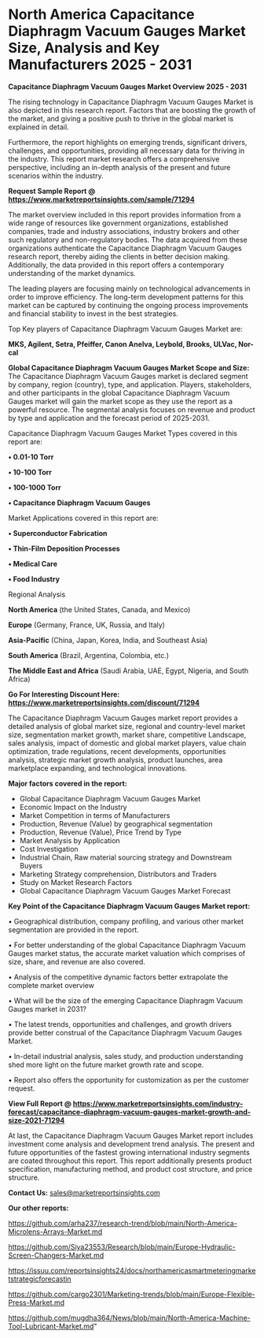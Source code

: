  # North America Capacitance Diaphragm Vacuum Gauges Market Size, Analysis and Key Manufacturers 2025 - 2031

<Strong> Capacitance Diaphragm Vacuum Gauges Market Overview 2025 - 2031</strong>

The rising technology in Capacitance Diaphragm Vacuum Gauges Market is also depicted in this research report. Factors that are boosting the growth of the market, and giving a positive push to thrive in the global market is explained in detail.

Furthermore, the report highlights on emerging trends, significant drivers, challenges, and opportunities, providing all necessary data for thriving in the industry. This report market research offers a comprehensive perspective, including an in-depth analysis of the present and future scenarios within the industry.

<strong>Request Sample Report @ <a href=https://www.marketreportsinsights.com/sample/71294>https://www.marketreportsinsights.com/sample/71294</a></strong>

The market overview included in this report provides information from a wide range of resources like government organizations, established companies, trade and industry associations, industry brokers and other such regulatory and non-regulatory bodies. The data acquired from these organizations authenticate the Capacitance Diaphragm Vacuum Gauges research report, thereby aiding the clients in better decision making. Additionally, the data provided in this report offers a contemporary understanding of the market dynamics.

The leading players are focusing mainly on technological advancements in order to improve efficiency. The long-term development patterns for this market can be captured by continuing the ongoing process improvements and financial stability to invest in the best strategies.

Top Key players of Capacitance Diaphragm Vacuum Gauges Market are:

<strong>MKS, Agilent, Setra, Pfeiffer, Canon Anelva, Leybold, Brooks, ULVac, Nor-cal</strong>

<strong><b>Global Capacitance Diaphragm Vacuum Gauges Market Scope and Size:</b></strong>
The Capacitance Diaphragm Vacuum Gauges market is declared segment by company, region (country), type, and application. Players, stakeholders, and other participants in the global Capacitance Diaphragm Vacuum Gauges market will gain the market scope as they use the report as a powerful resource. The segmental analysis focuses on revenue and product by type and application and the forecast period of 2025-2031.

Capacitance Diaphragm Vacuum Gauges Market Types covered in this report are:

<strong>• 0.01-10 Torr

• 10-100 Torr

• 100-1000 Torr

• Capacitance Diaphragm Vacuum Gauges</strong>

Market Applications covered in this report are:

<strong>• Superconductor Fabrication

• Thin-Film Deposition Processes

• Medical Care

• Food Industry</strong> 

Regional Analysis

<strong>North America</strong> (the United States, Canada, and Mexico)

<strong>Europe</strong> (Germany, France, UK, Russia, and Italy)

<strong>Asia-Pacific</strong> (China, Japan, Korea, India, and Southeast Asia)

<strong>South America</strong> (Brazil, Argentina, Colombia, etc.)

<strong>The Middle East and Africa</strong> (Saudi Arabia, UAE, Egypt, Nigeria, and South Africa)

<strong>Go For Interesting Discount Here: <a href=https://www.marketreportsinsights.com/discount/71294>https://www.marketreportsinsights.com/discount/71294</a></strong>

The Capacitance Diaphragm Vacuum Gauges market report provides a detailed analysis of global market size, regional and country-level market size, segmentation market growth, market share, competitive Landscape, sales analysis, impact of domestic and global market players, value chain optimization, trade regulations, recent developments, opportunities analysis, strategic market growth analysis, product launches, area marketplace expanding, and technological innovations.

<strong><b>Major factors covered in the report:</b></strong>
<ul>
  <li>Global Capacitance Diaphragm Vacuum Gauges Market </li>
  <li>Economic Impact on the Industry</li>
  <li>Market Competition in terms of Manufacturers</li>
  <li>Production, Revenue (Value) by geographical segmentation</li>
  <li>Production, Revenue (Value), Price Trend by Type</li>
  <li>Market Analysis by Application</li>
  <li>Cost Investigation</li>
  <li>Industrial Chain, Raw material sourcing strategy and Downstream Buyers</li>
  <li>Marketing Strategy comprehension, Distributors and Traders</li>
  <li>Study on Market Research Factors</li>
  <li>Global Capacitance Diaphragm Vacuum Gauges Market Forecast</li>
</ul>

<strong><b>Key Point of the Capacitance Diaphragm Vacuum Gauges Market report:</b></strong>

• Geographical distribution, company profiling, and various other market segmentation are provided in the report.

• For better understanding of the global Capacitance Diaphragm Vacuum Gauges market status, the accurate market valuation which comprises of size, share, and revenue are also covered.

• Analysis of the competitive dynamic factors better extrapolate the complete market overview

• What will be the size of the emerging Capacitance Diaphragm Vacuum Gauges market in 2031?

• The latest trends, opportunities and challenges, and growth drivers provide better construal of the Capacitance Diaphragm Vacuum Gauges Market.

• In-detail industrial analysis, sales study, and production understanding shed more light on the future market growth rate and scope.

• Report also offers the opportunity for customization as per the customer request.

<strong><b>View Full Report @ <a href=https://www.marketreportsinsights.com/industry-forecast/capacitance-diaphragm-vacuum-gauges-market-growth-and-size-2021-71294>https://www.marketreportsinsights.com/industry-forecast/capacitance-diaphragm-vacuum-gauges-market-growth-and-size-2021-71294</a></b></strong>


At last, the Capacitance Diaphragm Vacuum Gauges Market report includes investment come analysis and development trend analysis. The present and future opportunities of the fastest growing international industry segments are coated throughout this report. This report additionally presents product specification, manufacturing method, and product cost structure, and price structure.

<strong>Contact Us:</strong>
sales@marketreportsinsights.com

<strong>Our other reports:</strong>

<a href=https://github.com/arha237/research-trend/blob/main/North-America-Microlens-Arrays-Market.md>https://github.com/arha237/research-trend/blob/main/North-America-Microlens-Arrays-Market.md</a>

<a href=https://github.com/Siya23553/Research/blob/main/Europe-Hydraulic-Screen-Changers-Market.md>https://github.com/Siya23553/Research/blob/main/Europe-Hydraulic-Screen-Changers-Market.md</a>

<a href=https://issuu.com/reportsinsights24/docs/northamericasmartmeteringmarketstrategicforecastin>https://issuu.com/reportsinsights24/docs/northamericasmartmeteringmarketstrategicforecastin</a>

<a href=https://github.com/cargo2301/Marketing-trends/blob/main/Europe-Flexible-Press-Market.md>https://github.com/cargo2301/Marketing-trends/blob/main/Europe-Flexible-Press-Market.md</a>

<a href=https://github.com/mugdha364/News/blob/main/North-America-Machine-Tool-Lubricant-Market.md>https://github.com/mugdha364/News/blob/main/North-America-Machine-Tool-Lubricant-Market.md</a>"
